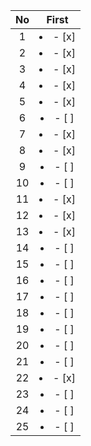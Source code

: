 | No  |      First      |
| :-: | :-------------: |
|  1  | <li>- [x] </li> |
|  2  | <li>- [x] </li> |
|  3  | <li>- [x] </li> |
|  4  | <li>- [x] </li> |
|  5  | <li>- [x] </li> |
|  6  | <li>- [ ] </li> |
|  7  | <li>- [x] </li> |
|  8  | <li>- [x] </li> |
|  9  | <li>- [ ] </li> |
| 10  | <li>- [ ] </li> |
| 11  | <li>- [x] </li> |
| 12  | <li>- [x] </li> |
| 13  | <li>- [x] </li> |
| 14  | <li>- [ ] </li> |
| 15  | <li>- [ ] </li> |
| 16  | <li>- [ ] </li> |
| 17  | <li>- [ ] </li> |
| 18  | <li>- [ ] </li> |
| 19  | <li>- [ ] </li> |
| 20  | <li>- [ ] </li> |
| 21  | <li>- [ ] </li> |
| 22  | <li>- [x] </li> |
| 23  | <li>- [ ] </li> |
| 24  | <li>- [ ] </li> |
| 25  | <li>- [ ] </li> |
